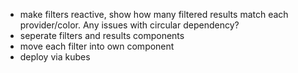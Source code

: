 - make filters reactive, show how many filtered results match each provider/color. Any issues with circular dependency?
- seperate filters and results components
- move each filter into own component
- deploy via kubes